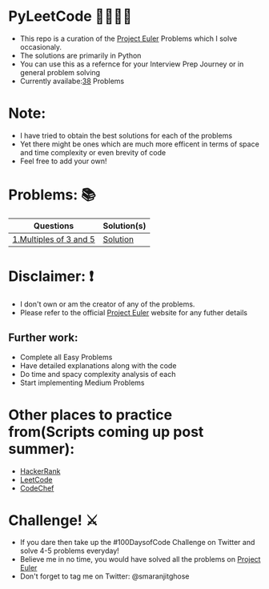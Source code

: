 # PyLeetCode 👨‍💻👩‍💻
- This repo is a curation of the [Project Euler](https://projecteuler.net/) Problems which I solve occasionaly.
- The solutions are primarily in Python
- You can use this as a refernce for your Interview Prep Journey or in general problem solving
- Currently availabe:[38](https://github.com/smaranjitghose/PyProjectEuler/tree/master/solutions) Problems

# Note:
- I have tried to obtain the best solutions for each of the problems
- Yet there might be ones which are much more efficent in terms of space and time complexity or even brevity of code
- Feel free to add your own!

# Problems: 📚

| Questions | Solution(s) |
| --------- | --------- |
|[1.Multiples of 3 and 5](https://projecteuler.net/problem=1)| [Solution](https://github.com/smaranjitghose/PyProjectEuler/blob/master/solutions/1-multiples-of-3-and-5.py) | 




# Disclaimer: ❗
- I don't own or am the creator of any of the problems.
- Please refer to the official [Project Euler](https://projecteuler.net/) website for any futher details

## Further work:
- Complete all Easy Problems
- Have detailed explanations along with the code
- Do time and spacy complexity analysis of each
- Start implementing Medium Problems

# Other places to practice from(Scripts coming up post summer):

- [HackerRank](https://www.hackerrank.com/)
- [LeetCode](https://leetcode.com/)
- [CodeChef](https://www.codechef.com/problems/school)

# Challenge! ⚔
- If you dare then take up the #100DaysofCode Challenge on Twitter and solve 4-5 problems everyday!
- Believe me in no time, you would have solved all the problems on [Project Euler](https://projecteuler.net/)
- Don't forget to tag me on Twitter: @smaranjitghose 
